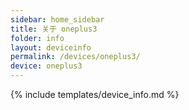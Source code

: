 ```yaml
---
sidebar: home_sidebar
title: 关于 oneplus3
folder: info
layout: deviceinfo
permalink: /devices/oneplus3/
device: oneplus3
---
```

{% include templates/device_info.md %}
